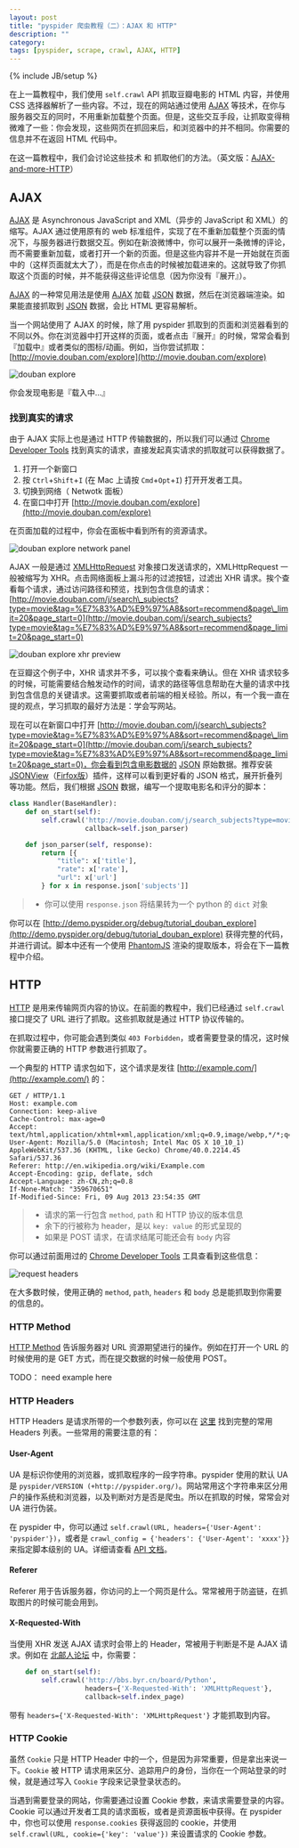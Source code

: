 ```yaml
---
layout: post
title: "pyspider 爬虫教程（二）：AJAX 和 HTTP"
description: ""
category: 
tags: [pyspider, scrape, crawl, AJAX, HTTP]
---
```

{% include JB/setup %}

在上一篇教程中，我们使用 `self.crawl` API 抓取豆瓣电影的 HTML 内容，并使用 CSS 选择器解析了一些内容。不过，现在的网站通过使用 [AJAX] 等技术，在你与服务器交互的同时，不用重新加载整个页面。但是，这些交互手段，让抓取变得稍微难了一些：你会发现，这些网页在抓回来后，和浏览器中的并不相同。你需要的信息并不在返回 HTML 代码中。

在这一篇教程中，我们会讨论这些技术 和 抓取他们的方法。（英文版：[AJAX-and-more-HTTP](http://docs.pyspider.org/en/latest/tutorial/AJAX-and-more-HTTP/)）

AJAX
----

[AJAX] 是 Asynchronous JavaScript and XML（异步的 JavaScript 和 XML）的缩写。AJAX 通过使用原有的 web 标准组件，实现了在不重新加载整个页面的情况下，与服务器进行数据交互。例如在新浪微博中，你可以展开一条微博的评论，而不需要重新加载，或者打开一个新的页面。但是这些内容并不是一开始就在页面中的（这样页面就太大了），而是在你点击的时候被加载进来的。这就导致了你抓取这个页面的时候，并不能获得这些评论信息（因为你没有『展开』）。

[AJAX] 的一种常见用法是使用 [AJAX] 加载 [JSON] 数据，然后在浏览器端渲染。如果能直接抓取到 [JSON] 数据，会比 HTML 更容易解析。

当一个网站使用了 AJAX 的时候，除了用 pyspider 抓取到的页面和浏览器看到的不同以外。你在浏览器中打开这样的页面，或者点击『展开』的时候，常常会看到『加载中』或者类似的图标/动画。例如，当你尝试抓取：[http://movie.douban.com/explore](http://movie.douban.com/explore)

![douban explore](/assets/image/douban_explore.png)

你会发现电影是『载入中...』

### 找到真实的请求

由于 AJAX 实际上也是通过 HTTP 传输数据的，所以我们可以通过 [Chrome Developer Tools](https://developer.chrome.com/devtools) 找到真实的请求，直接发起真实请求的抓取就可以获得数据了。

1. 打开一个新窗口
2. 按 `Ctrl`+`Shift`+`I` (在 Mac 上请按 `Cmd`+`Opt`+`I`) 打开开发者工具。
3. 切换到网络（ Netwotk 面板）
4. 在窗口中打开 [http://movie.douban.com/explore](http://movie.douban.com/explore)

在页面加载的过程中，你会在面板中看到所有的资源请求。

![douban explore network panel](/assets/image/douban_explore_network_panel.png)

AJAX 一般是通过 [XMLHttpRequest] 对象接口发送请求的，XMLHttpRequest 一般被缩写为 XHR。点击网络面板上漏斗形的过滤按钮，过滤出 XHR 请求。挨个查看每个请求，通过访问路径和预览，找到包含信息的请求：[http://movie.douban.com/j/search\_subjects?type=movie&tag=%E7%83%AD%E9%97%A8&sort=recommend&page\_limit=20&page_start=0](http://movie.douban.com/j/search_subjects?type=movie&tag=%E7%83%AD%E9%97%A8&sort=recommend&page_limit=20&page_start=0)

![douban explore xhr preview](/assets/image/douban_explore_xhr_preview.png)

在豆瓣这个例子中，XHR 请求并不多，可以挨个查看来确认。但在 XHR 请求较多的时候，可能需要结合触发动作的时间，请求的路径等信息帮助在大量的请求中找到包含信息的关键请求。这需要抓取或者前端的相关经验。所以，有一个我一直在提的观点，学习抓取的最好方法是：学会写网站。

现在可以在新窗口中打开 [http://movie.douban.com/j/search\_subjects?type=movie&tag=%E7%83%AD%E9%97%A8&sort=recommend&page\_limit=20&page_start=0](http://movie.douban.com/j/search_subjects?type=movie&tag=%E7%83%AD%E9%97%A8&sort=recommend&page_limit=20&page_start=0)，你会看到包含电影数据的 [JSON] 原始数据。推荐安装 [JSONView](https://chrome.google.com/webstore/detail/jsonview/chklaanhfefbnpoihckbnefhakgolnmc)（[Firfox版](http://jsonview.com/)）插件，这样可以看到更好看的 JSON 格式，展开折叠列等功能。然后，我们根据 [JSON] 数据，编写一个提取电影名和评分的脚本：

``` python
class Handler(BaseHandler):
    def on_start(self):
        self.crawl('http://movie.douban.com/j/search_subjects?type=movie&tag=%E7%83%AD%E9%97%A8&sort=recommend&page_limit=20&page_start=0',
                   callback=self.json_parser)

    def json_parser(self, response):
        return [{
            "title": x['title'],
            "rate": x['rate'],
            "url": x['url']
        } for x in response.json['subjects']]
```

> * 你可以使用 `response.json` 将结果转为一个 python 的 `dict` 对象

你可以在 [http://demo.pyspider.org/debug/tutorial_douban_explore](http://demo.pyspider.org/debug/tutorial_douban_explore) 获得完整的代码，并进行调试。脚本中还有一个使用 [PhantomJS] 渲染的提取版本，将会在下一篇教程中介绍。

HTTP
----

[HTTP] 是用来传输网页内容的协议。在前面的教程中，我们已经通过 `self.crawl` 接口提交了 URL 进行了抓取。这些抓取就是通过 HTTP 协议传输的。

在抓取过程中，你可能会遇到类似 `403 Forbidden`，或者需要登录的情况，这时候你就需要正确的 HTTP 参数进行抓取了。

一个典型的 HTTP 请求包如下，这个请求是发往 [http://example.com/](http://example.com/) 的：

``` http
GET / HTTP/1.1
Host: example.com
Connection: keep-alive
Cache-Control: max-age=0
Accept: text/html,application/xhtml+xml,application/xml;q=0.9,image/webp,*/*;q=0.8
User-Agent: Mozilla/5.0 (Macintosh; Intel Mac OS X 10_10_1) AppleWebKit/537.36 (KHTML, like Gecko) Chrome/40.0.2214.45 Safari/537.36
Referer: http://en.wikipedia.org/wiki/Example.com
Accept-Encoding: gzip, deflate, sdch
Accept-Language: zh-CN,zh;q=0.8
If-None-Match: "359670651"
If-Modified-Since: Fri, 09 Aug 2013 23:54:35 GMT
```

> * 请求的第一行包含 `method`, `path` 和 HTTP 协议的版本信息
> * 余下的行被称为 header，是以 `key: value` 的形式呈现的
> * 如果是 POST 请求，在请求结尾可能还会有 `body` 内容

你可以通过前面用过的 [Chrome Developer Tools](https://developer.chrome.com/devtools) 工具查看到这些信息：

![request headers](/assets/image/request-headers.png)

在大多数时候，使用正确的 `method`, `path`, `headers` 和 `body` 总是能抓取到你需要的信息的。

### HTTP Method

[HTTP Method](http://www.w3school.com.cn/tags/html_ref_httpmethods.asp) 告诉服务器对 URL 资源期望进行的操作。例如在打开一个 URL 的时候使用的是 GET 方式，而在提交数据的时候一般使用 POST。

TODO： need example here

### HTTP Headers

HTTP Headers 是请求所带的一个参数列表，你可以在 [这里](http://en.wikipedia.org/wiki/List_of_HTTP_header_fields) 找到完整的常用 Headers 列表。一些常用的需要注意的有：

#### User-Agent

UA 是标识你使用的浏览器，或抓取程序的一段字符串。pyspider 使用的默认 UA 是 `pyspider/VERSION (+http://pyspider.org/)`。网站常用这个字符串来区分用户的操作系统和浏览器，以及判断对方是否是爬虫。所以在抓取的时候，常常会对 UA 进行伪装。

在 pyspider 中，你可以通过 `self.crawl(URL, headers={'User-Agent': 'pyspider'})`，或者是 `crawl_config = {'headers': {'User-Agent': 'xxxx'}}` 来指定脚本级别的 UA。详细请查看 [API 文档](http://docs.pyspider.org/en/latest/apis/self.crawl/#fetch)。

#### Referer

Referer 用于告诉服务器，你访问的上一个网页是什么。常常被用于防盗链，在抓取图片的时候可能会用到。

#### X-Requested-With

当使用 XHR 发送 AJAX 请求时会带上的 Header，常被用于判断是不是 AJAX 请求。例如在 [北邮人论坛](http://bbs.byr.cn/) 中，你需要：

``` python
    def on_start(self):
        self.crawl('http://bbs.byr.cn/board/Python',
                   headers={'X-Requested-With': 'XMLHttpRequest'},
                   callback=self.index_page)
```

带有 `headers={'X-Requested-With': 'XMLHttpRequest'}` 才能抓取到内容。

### HTTP Cookie

虽然 `Cookie` 只是 HTTP Header 中的一个，但是因为非常重要，但是拿出来说一下。`Cookie` 被 HTTP 请求用来区分、追踪用户的身份，当你在一个网站登录的时候，就是通过写入 `Cookie` 字段来记录登录状态的。

当遇到需要登录的网站，你需要通过设置 Cookie 参数，来请求需要登录的内容。Cookie 可以通过开发者工具的请求面板，或者是资源面板中获得。在 pyspider 中，你也可以使用 `response.cookies` 获得返回的 cookie，并使用 `self.crawl(URL, cookie={'key': 'value'})` 来设置请求的 Cookie 参数。

[AJAX]:                 http://www.w3school.com.cn/ajax/ajax_intro.asp
[HTTP]:                 http://zh.wikipedia.org/wiki/%E8%B6%85%E6%96%87%E6%9C%AC%E4%BC%A0%E8%BE%93%E5%8D%8F%E8%AE%AE
[XMLHttpRequest]:       http://www.w3school.com.cn/ajax/ajax_xmlhttprequest_create.asp
[JSON]:                 http://www.w3school.com.cn/json/
[PhantomJS]:            http://phantomjs.org/